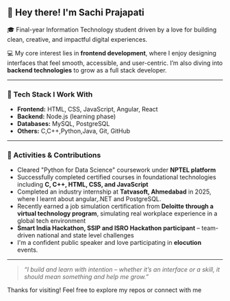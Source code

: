 ## 👋 Hey there! I'm Sachi Prajapati

🎓 Final-year Information Technology student driven by a love for building clean, creative, and impactful digital experiences.

💻 My core interest lies in **frontend development**, where I enjoy designing interfaces that feel smooth, accessible, and user-centric. I’m also diving into **backend technologies** to grow as a full stack developer.

---

### 💼 Tech Stack I Work With
- **Frontend:** HTML, CSS, JavaScript, Angular, React 
- **Backend:** Node.js (learning phase)  
- **Databases:** MySQL, PostgreSQL  
- **Others:** C,C++,Python,Java, Git, GitHub

---

### 🎯 Activities & Contributions
- Cleared "Python for Data Science" coursework under **NPTEL platform**
- Successfully completed certified courses in foundational technologies including **C, C++, HTML, CSS, and JavaScript**
- Completed an industry internship at **Tatvasoft, Ahmedabad** in 2025, where I learnt about angular,.NET and PostgreSQL.
-  Recently earned a job simulation certification from **Deloitte through a virtual technology program**, simulating real workplace experience in a global tech environment
-  **Smart India Hackathon, SSIP and ISRO Hackathon participant** – team-driven national and state level challenges
-  I'm a confident public speaker and love participating in **elocution** events.

---
> _“I build and learn with intention – whether it’s an interface or a skill, it should mean something and help me grow.”_

Thanks for visiting! Feel free to explore my repos or connect with me 
